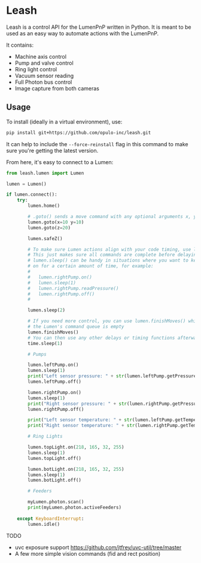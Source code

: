 # Leash

Leash is a control API for the LumenPnP written in Python. It is meant to be used as an easy way to automate actions with the LumenPnP.

It contains:

- Machine axis control
- Pump and valve control
- Ring light control
- Vacuum sensor reading
- Full Photon bus control
- Image capture from both cameras

## Usage

To install (ideally in a virtual environment), use:

```bash
pip install git+https://github.com/opulo-inc/leash.git
```

It can help to include the `--force-reinstall` flag in this command to make sure you're getting the latest version.

From here, it's easy to connect to a Lumen:

```python
from leash.lumen import Lumen

lumen = Lumen()

if lumen.connect():
    try:
        lumen.home()

        # .goto() sends a move command with any optional arguments x, y, z, a, and b
        lumen.goto(x=10 y=10)
        lumen.goto(z=20)

        lumen.safeZ()

        # To make sure Lumen actions align with your code timing, use lumen.sleep()
        # This just makes sure all commands are complete before delaying
        # lumen.sleep() can be handy in situations where you want to keep a pump
        # on for a certain amount of time, for example:
        # 
        #   lumen.rightPump.on()
        #   lumen.sleep(1)
        #   lumen.rightPump.readPressure()
        #   lumen.rightPump.off() 
        #

        lumen.sleep(2)

        # If you need more control, you can use lumen.finishMoves() which blocks until
        # the Lumen's command queue is empty
        lumen.finishMoves()
        # You can then use any other delays or timing functions afterwards
        time.sleep(1)

        # Pumps

        lumen.leftPump.on()
        lumen.sleep(1)
        print("Left sensor pressure: " + str(lumen.leftPump.getPressure()))
        lumen.leftPump.off()

        lumen.rightPump.on()
        lumen.sleep(1)
        print("Right sensor pressure: " + str(lumen.rightPump.getPressure()))
        lumen.rightPump.off()

        print("Left sensor temperature: " + str(lumen.leftPump.getTemperature())))
        print("Right sensor temperature: " + str(lumen.rightPump.getTemperature()))

        # Ring Lights

        lumen.topLight.on(218, 165, 32, 255)
        lumen.sleep(1)
        lumen.topLight.off()

        lumen.botLight.on(218, 165, 32, 255)
        lumen.sleep(1)
        lumen.botLight.off()

        # Feeders

        myLumen.photon.scan()
        print(myLumen.photon.activeFeeders)
    
    except KeyboardInterrupt:
        lumen.idle()


```

TODO

- uvc exposure support https://github.com/jtfrey/uvc-util/tree/master
- A few more simple vision commands (fid and rect position)